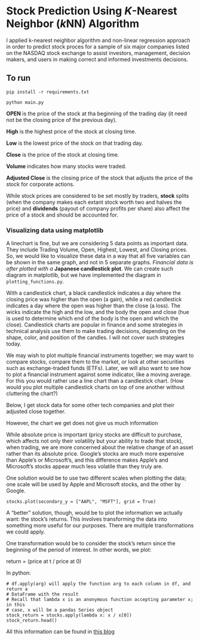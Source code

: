 # Stock Prediction Using *K*-Nearest Neighbor (*k*NN) Algorithm

I applied k-nearest neighbor algorithm and non-linear regression approach in
order to predict stock proces for a sample of six major companies listed on the
NASDAQ stock exchange to assist investors, management, decision makers, and
users in making correct and informed investments decisions.

## To run
```
pip install -r requirements.txt

python main.py
```

**OPEN** is the price of the stock at tha beginning of the trading day (it 
need not be the closing price of the previous day).

**High** is the highest price of the stock at closing time.

**Low** is the lowest price of the stock on that trading day.

**Close** is the price of the stock at closing time.

**Volume** indicates how many stocks were traded.

**Adjusted Close** is the closing price of the stock that adjusts the price of 
the stock for corporate actions.

While stock prices are considered to be set mostly by traders, **stock** splits
(when the company makes each extant stock worth two and halves the price) and
**dividends** (payout of company profits per share) also affect the price of a 
stock and should be accounted for.

### Visualizing data using matplotlib
A linechart is fine, but we are considering 5 data points as important data.
They include Trading Volume, Open, Highest, Lowest, and Closing prices. So, we
would like to visualize these data in a way that all five variables can be shown
in the same graph, and not in 5 separate graphs. *Financial data is ofter 
plotted with a* **Japanese candlestick plot**. We can create such diagram in
matplotlib, but we have implemented the diagram in `plotting_functions.py`.


With a candlestick chart, a black candlestick indicates a day where the closing
price was higher than the open (a gain), while a red candlestick indicates a
day where the open was higher than the close (a loss). The wicks indicate the
high and the low, and the body the open and close (hue is used to determine
which end of the body is the open and which the close). Candlestick charts are
popular in finance and some strategies in technical analysis use them to make
trading decisions, depending on the shape, color, and position of the candles.
I will not cover such strategies today.

We may wish to plot multiple financial instruments together; we may want to
compare stocks, compare them to the market, or look at other securities such as
exchange-traded funds (ETFs). Later, we will also want to see how to plot a
financial instrument against some indicator, like a moving average. For this
you would rather use a line chart than a candlestick chart. (How would you plot
multiple candlestick charts on top of one another without cluttering the
chart?)

Below, I get stock data for some other tech companies and plot their adjusted
close together.


However, the chart we get does not give us much information

While absolute price is important (pricy stocks are difficult to purchase,
which affects not only their volatility but your ability to trade that stock),
when trading, we are more concerned about the relative change of an asset
rather than its absolute price. Google’s stocks are much more expensive than
Apple’s or Microsoft’s, and this difference makes Apple’s and Microsoft’s
stocks appear much less volatile than they truly are.

One solution would be to use two different scales when plotting the data; one
scale will be used by Apple and Microsoft stocks, and the other by Google.

```
stocks.plot(secondary_y = ["AAPL", "MSFT"], grid = True)
```

A “better” solution, though, would be to plot the information we actually want:
the stock’s returns. This involves transforming the data into something more
useful for our purposes. There are multiple transformations we could apply.

One transformation would be to consider the stock’s return since the beginning
of the period of interest. In other words, we plot:

return = (price at t / price at 0)

In python:

```
# df.apply(arg) will apply the function arg to each column in df, and return a
# DataFrame with the result
# Recall that lambda x is an anonymous function accepting parameter x; in this
# case, x will be a pandas Series object
stock_return = stocks.apply(lambda x: x / x[0])
stock_return.head()
```

All this information can be found in [this
blog](https://ntguardian.wordpress.com/2016/09/19/introduction-stock-market-data-python-1/)

